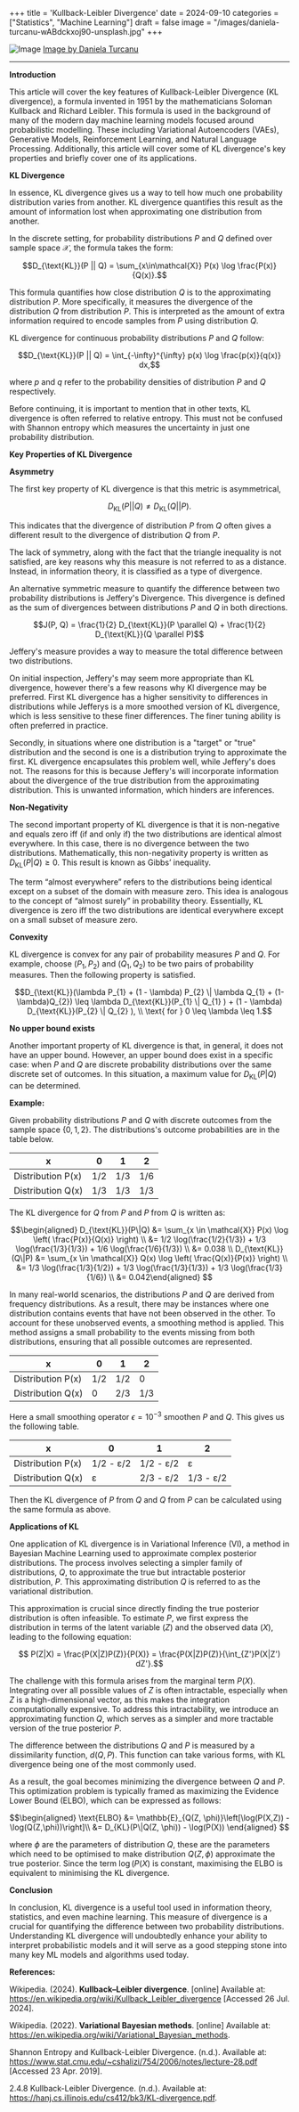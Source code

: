 +++
title = 'Kullback-Leibler Divergence'
date = 2024-09-10
categories = ["Statistics", "Machine Learning"]
draft = false
image = "/images/daniela-turcanu-wABdckxoj90-unsplash.jpg"
+++

![Image](/images/daniela-turcanu-wABdckxoj90-unsplash.jpg)
[Image by Daniela Turcanu](https://unsplash.com/@protopopica?utm_source=ghost&utm_medium=referral&utm_campaign=api-credit)
***
**Introduction**

This article will cover the key features of Kullback-Leibler Divergence (KL divergence), a formula invented in 1951 by the mathematicians Soloman Kullback and Richard Leibler. This formula is used in the background of many of the modern day machine learning models focused around probabilistic modelling. These including Variational Autoencoders (VAEs), Generative Models, Reinforcement Learning, and Natural Language Processing. Additionally, this article will cover some of KL divergence's key properties and briefly cover one of its applications.

**KL Divergence**

In essence, KL divergence gives us a way to tell how much one probability distribution varies from another. KL divergence quantifies this result as the amount of information lost when approximating one distribution from another.

In the discrete setting, for probability distributions $P$ and $Q$ defined over sample space $\mathcal{X}$, the formula takes the form:

$$D_{\text{KL}}(P || Q) = \sum_{x\in\mathcal{X}} P(x) \log \frac{P(x)}{Q(x)}.$$

This formula quantifies how close distribution $Q$ is to the approximating distribution $P$. More specifically, it measures the divergence of the distribution $Q$ from distribution $P$. This is interpreted as the amount of extra information required to encode samples from $P$ using distribution $Q$.

KL divergence for continuous probability distributions $P$ and $Q$ follow:

$$D_{\text{KL}}(P || Q) = \int_{-\infty}^{\infty} p(x) \log \frac{p(x)}{q(x)} dx,$$

where $p$ and $q$ refer to the probability densities of distribution $P$ and $Q$ respectively.

Before continuing, it is important to mention that in other texts, KL divergence is often referred to relative entropy. This must not be confused with Shannon entropy which measures the uncertainty in just one probability distribution.

**Key Properties of KL Divergence**

**Asymmetry**

The first key property of KL divergence is that this metric is asymmetrical,

$$D_{\text{KL}}(P || Q) \neq D_{\text{KL}}(Q || P).$$

This indicates that the divergence of distribution $P$ from $Q$ often gives a different result to the divergence of distribution $Q$ from $P$.

The lack of symmetry, along with the fact that the triangle inequality is not satisfied, are key reasons why this measure is not referred to as a distance. Instead, in information theory, it is classified as a type of divergence.

An alternative symmetric measure to quantify the difference between two probability distributions is Jeffery's Divergence. This divergence is defined as the sum of divergences between distributions $P$ and $Q$ in both directions.

$$J(P, Q) = \frac{1}{2} D_{\text{KL}}(P \parallel Q) + \frac{1}{2} D_{\text{KL}}(Q \parallel P)$$

Jeffery's measure provides a way to measure the total difference between two distributions.

On initial inspection, Jeffery's may seem more appropriate than KL divergence, however there's a few reasons why Kl divergence may be preferred. First KL divergence has a higher sensitivity to differences in distributions while Jefferys is a more smoothed version of KL divergence, which is less sensitive to these finer differences. The finer tuning ability is often preferred in practice.

Secondly, in situations where one distribution is a "target" or "true" distribution and the second is one is a distribution trying to approximate the first. KL divergence encapsulates this problem well, while Jeffery's does not. The reasons for this is because Jeffery's will incorporate information about the divergence of the true distribution from the approximating distribution. This is unwanted information, which hinders are inferences.

**Non-Negativity**

The second important property of KL divergence is that it is non-negative and equals zero iff (if and only if) the two distributions are identical almost everywhere. In this case, there is no divergence between the two distributions. Mathematically, this non-negativity property is written as $D_{\text{KL}}(P | Q) \geq 0$. This result is known as Gibbs’ inequality.

The term “almost everywhere” refers to the distributions being identical except on a subset of the domain with measure zero. This idea is analogous to the concept of “almost surely” in probability theory. Essentially, KL divergence is zero iff the two distributions are identical everywhere except on a small subset of measure zero.

**Convexity**

KL divergence is convex for any pair of probability measures $P$ and $Q$. For example, choose $(P_{1}, P_{2})$ and $(Q_{1}, Q_{2})$ to be two pairs of probability measures. Then the following property is satisfied.

$$D_{\text{KL}}(\lambda P_{1} + (1 - \lambda) P_{2} \| \lambda Q_{1} + (1-\lambda)Q_{2}) \leq \lambda D_{\text{KL}}(P_{1} \| Q_{1} ) + (1 - \lambda) D_{\text{KL}}(P_{2} \| Q_{2} ), \\ \text{ for } 0 \leq \lambda \leq 1.$$

**No upper bound exists**

Another important property of KL divergence is that, in general, it does not have an upper bound. However, an upper bound does exist in a specific case: when $P$ and $Q$ are discrete probability distributions over the same discrete set of outcomes. In this situation, a maximum value for $D_{\text{KL}}(P | Q)$ can be determined.

**Example:**

Given probability distributions $P$ and $Q$ with discrete outcomes from the sample space $\{0,1,2\}$. The distributions's outcome probabilities are in the table below.

|x|0|1|2|
|---|---|---|---|
|Distribution P(x)|1/2|1/3|1/6|
|Distribution Q(x)|1/3|1/3|1/3|

The KL divergence for $Q$ from $P$ and $P$ from $Q$ is written as:

$$\begin{aligned} D_{\text{KL}}(P\|Q) &= \sum_{x \in \mathcal{X}} P(x) \log \left( \frac{P(x)}{Q(x)} \right) \\ &= 1/2 \log(\frac{1/2}{1/3}) + 1/3 \log(\frac{1/3}{1/3}) + 1/6 \log(\frac{1/6}{1/3}) \\ &= 0.038 \\ D_{\text{KL}}(Q\|P) &= \sum_{x \in \mathcal{X}} Q(x) \log \left( \frac{Q(x)}{P(x)} \right) \\ &= 1/3 \log(\frac{1/3}{1/2}) + 1/3 \log(\frac{1/3}{1/3}) + 1/3 \log(\frac{1/3}{1/6}) \\ &= 0.042\end{aligned} $$

In many real-world scenarios, the distributions $P$ and $Q$ are derived from frequency distributions. As a result, there may be instances where one distribution contains events that have not been observed in the other. To account for these unobserved events, a smoothing method is applied. This method assigns a small probability to the events missing from both distributions, ensuring that all possible outcomes are represented.

|x|0|1|2|
|---|---|---|---|
|Distribution P(x)|1/2|1/2|0|
|Distribution Q(x)|0|2/3|1/3|

Here a small smoothing operator $\epsilon=10^{-3}$ smoothen $P$ and $Q$. This gives us the following table.

|x|0|1|2|
|---|---|---|---|
|Distribution P(x)|1/2 - ε/2|1/2 - ε/2|ε|
|Distribution Q(x)|ε|2/3 - ε/2|1/3 - ε/2|

Then the KL divergence of $P$ from $Q$ and $Q$ from $P$ can be calculated using the same formula as above.

**Applications of KL**

One application of KL divergence is in Variational Inference (VI), a method in Bayesian Machine Learning used to approximate complex posterior distributions. The process involves selecting a simpler family of distributions, $Q$, to approximate the true but intractable posterior distribution, $P$. This approximating distribution $Q$ is referred to as the variational distribution.

This approximation is crucial since directly finding the true posterior distribution is often infeasible. To estimate $P$, we first express the distribution in terms of the latent variable ($Z$) and the observed data ($X$), leading to the following equation:

$$ P(Z|X) = \frac{P(X|Z)P(Z)}{P(X)} = \frac{P(X|Z)P(Z)}{\int_{Z'}P(X|Z') dZ'}.$$

The challenge with this formula arises from the marginal term $P(X)$. Integrating over all possible values of $Z$ is often intractable, especially when $Z$ is a high-dimensional vector, as this makes the integration computationally expensive. To address this intractability, we introduce an approximating function $Q$, which serves as a simpler and more tractable version of the true posterior $P$.

The difference between the distributions $Q$ and $P$ is measured by a dissimilarity function, $d(Q, P)$. This function can take various forms, with KL divergence being one of the most commonly used.

As a result, the goal becomes minimizing the divergence between $Q$ and $P$. This optimization problem is typically framed as maximizing the Evidence Lower Bound (ELBO), which can be expressed as follows:

$$\begin{aligned} \text{ELBO} &= \mathbb{E}_{Q(Z, \phi)}\left[\log(P(X,Z)) - \log(Q(Z,\phi))\right]\\ &= D_{KL}(P\|Q(Z, \phi)) - \log(P(X)) \end{aligned} $$

where $\phi$ are the parameters of distribution $Q$, these are the parameters which need to be optimised to make distribution $Q(Z, \phi)$ approximate the true posterior. Since the term $\log(P(X)$ is constant, maximising the ELBO is equivalent to minimising the KL divergence.

****Conclusion****

In conclusion, KL divergence is a useful tool used in information theory, statistics, and even machine learning. This measure of divergence is a crucial for quantifying the difference between two probability distributions. Understanding KL divergence will undoubtedly enhance your ability to interpret probabilistic models and it will serve as a good stepping stone into many key ML models and algorithms used today.

****References:****

Wikipedia. (2024). __Kullback–Leibler divergence__. [online] Available at: https://en.wikipedia.org/wiki/Kullback_Leibler_divergence [Accessed 26 Jul. 2024].

Wikipedia. (2022). __Variational Bayesian methods__. [online] Available at: https://en.wikipedia.org/wiki/Variational_Bayesian_methods.

Shannon Entropy and Kullback-Leibler Divergence. (n.d.). Available at: https://www.stat.cmu.edu/~cshalizi/754/2006/notes/lecture-28.pdf [Accessed 23 Apr. 2019].

2.4.8 Kullback-Leibler Divergence. (n.d.). Available at: https://hanj.cs.illinois.edu/cs412/bk3/KL-divergence.pdf.

‌

‌
